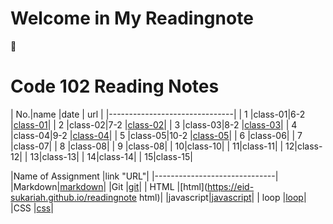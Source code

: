 # Welcome in My Readingnote
:black_heart:

# Code 102 Reading Notes

| No.|name    |date  | url   |
|-------------------------------|
|  1 |class-01|6-2   |[class-01](https://eid-sukariah.github.io/readingnote/class-01)|
|  2 |class-02|7-2   |[class-02](https://eid-sukariah.github.io/readingnote/class-02)|
|  3 |class-03|8-2   |[class-03](https://eid-sukariah.github.io/readingnote/class-03)|
|  4 |class-04|9-2   |[class-04](https://eid-sukariah.github.io/readingnote/class-04)|
|  5 |class-05|10-2  |[class-05](https://eid-sukariah.github.io/readingnote/class-05)|
|  6 |class-06|
|  7 |class-07|
|  8 |class-08|
|  9 |class-08|
|  10|class-10|
|  11|class-11|
|  12|class-12|
|  13|class-13|
|  14|class-14|
|  15|class-15|


|Name of Assignment |link "URL"|
|------------------------------|
|Markdown|[markdown](https://eid-sukariah.github.io/readingnote/markdown)|
|Git     |[git](https://eid-sukariah.github.io/readingnote/git)|
|  HTML  |[html](https://eid-sukariah.github.io/readingnote html)|
|javascript|[javascript](https://eid-sukariah.github.io/readingnote/javascript)|
| loop   |[loop](https://eid-sukariah.github.io/readingnote/loop)|
|CSS     |[css](https://eid-sukariah.github.io/readingnote/css)|








